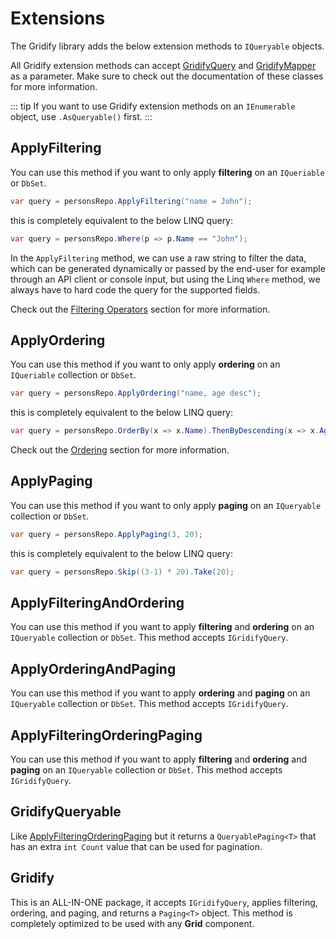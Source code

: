 # Extensions

The Gridify library adds the below extension methods to `IQueryable` objects.

All Gridify extension methods can accept [GridifyQuery](./gridifyQuery.md) and [GridifyMapper](./gridifyMapper.md) as a parameter.
Make sure to check out the documentation of these classes for more information.

::: tip
If you want to use Gridify extension methods on an `IEnumerable` object, use `.AsQueryable()` first.
:::

## ApplyFiltering

You can use this method if you want to only apply **filtering** on an `IQueriable` or `DbSet`.

``` csharp
var query = personsRepo.ApplyFiltering("name = John");
```

this is completely equivalent to the below LINQ query:

``` csharp
var query = personsRepo.Where(p => p.Name == "John");
```

In the `ApplyFiltering` method, we can use a raw string to filter the data, which can be generated dynamically or passed by the end-user for example through an API client or console input, but using the Linq `Where` method, we always have to hard code the query for the supported fields.

Check out the [Filtering Operators](./filtering.md) section for more information.

## ApplyOrdering

You can use this method if you want to only apply **ordering** on an `IQueriable` collection or `DbSet`.

``` csharp
var query = personsRepo.ApplyOrdering("name, age desc");
```

this is completely equivalent to the below LINQ query:

``` csharp
var query = personsRepo.OrderBy(x => x.Name).ThenByDescending(x => x.Age);
```

Check out the [Ordering](./ordering.md) section for more information.

## ApplyPaging

You can use this method if you want to only apply **paging** on an `IQueryable` collection or `DbSet`.

``` csharp
var query = personsRepo.ApplyPaging(3, 20);
```

this is completely equivalent to the below LINQ query:

``` csharp
var query = personsRepo.Skip((3-1) * 20).Take(20);
```

## ApplyFilteringAndOrdering

You can use this method if you want to apply **filtering** and **ordering** on an `IQueryable` collection or `DbSet`. This method accepts `IGridifyQuery`.

## ApplyOrderingAndPaging

You can use this method if you want to apply **ordering** and **paging** on an `IQueryable` collection or `DbSet`. This method accepts `IGridifyQuery`.

## ApplyFilteringOrderingPaging

You can use this method if you want to apply  **filtering** and **ordering** and **paging** on an `IQueryable` collection or `DbSet`. This method accepts `IGridifyQuery`.

## GridifyQueryable

Like [ApplyFilteringOrderingPaging](#ApplyFilteringOrderingPaging) but it returns a `QueryablePaging<T>` that has an extra `int Count` value that can be used for pagination.

## Gridify

This is an ALL-IN-ONE package, it accepts `IGridifyQuery`, applies filtering, ordering, and paging, and returns a `Paging<T>` object.
This method is completely optimized to be used with any **Grid** component.

